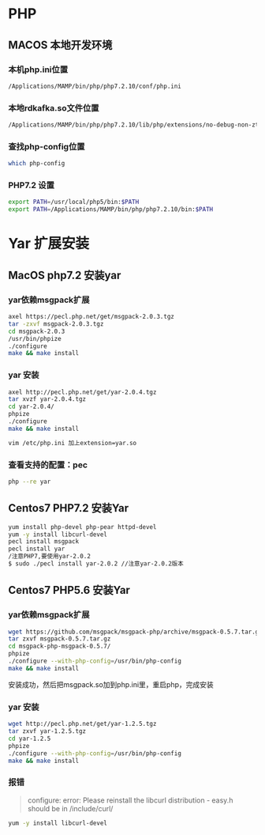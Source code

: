 # PHP 

## MACOS 本地开发环境

### 本机php.ini位置
```sh
/Applications/MAMP/bin/php/php7.2.10/conf/php.ini
```

### 本地rdkafka.so文件位置
```sh
/Applications/MAMP/bin/php/php7.2.10/lib/php/extensions/no-debug-non-zts-20170718/rdkafka.so
```

### 查找php-config位置
```sh
which php-config
```

### PHP7.2 设置 
```sh
export PATH=/usr/local/php5/bin:$PATH
export PATH=/Applications/MAMP/bin/php/php7.2.10/bin:$PATH
```

# Yar 扩展安装

## MacOS php7.2 安装yar
### yar依赖msgpack扩展
```sh
axel https://pecl.php.net/get/msgpack-2.0.3.tgz
tar -zxvf msgpack-2.0.3.tgz
cd msgpack-2.0.3
/usr/bin/phpize
./configure
make && make install
```

### yar 安装
```sh
axel http://pecl.php.net/get/yar-2.0.4.tgz
tar xvzf yar-2.0.4.tgz
cd yar-2.0.4/
phpize
./configure
make && make install

vim /etc/php.ini 加上extension=yar.so
```

### 查看支持的配置：pec
```sh
php --re yar
```

## Centos7 PHP7.2 安装Yar
```sh
yum install php-devel php-pear httpd-devel
yum -y install libcurl-devel
pecl install msgpack
pecl install yar
/注意PHP7,要使用yar-2.0.2
$ sudo ./pecl install yar-2.0.2 //注意yar-2.0.2版本
```
## Centos7 PHP5.6 安装Yar
### yar依赖msgpack扩展
```sh
wget https://github.com/msgpack/msgpack-php/archive/msgpack-0.5.7.tar.gz
tar zxvf msgpack-0.5.7.tar.gz
cd msgpack-php-msgpack-0.5.7/
phpize
./configure --with-php-config=/usr/bin/php-config
make && make install
```
安装成功，然后把msgpack.so加到php.ini里，重启php，完成安装

### yar 安装
```sh
wget http://pecl.php.net/get/yar-1.2.5.tgz
tar zxvf yar-1.2.5.tgz 
cd yar-1.2.5
phpize
./configure --with-php-config=/usr/bin/php-config
make && make install
```


### 报错
> configure: error: Please reinstall the libcurl distribution - easy.h should be in /include/curl/
```sh
yum -y install libcurl-devel
```